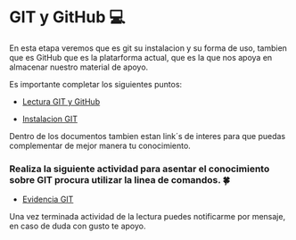 # GIT y GitHub :computer:

En esta etapa veremos que es git su instalacion y su forma de uso, tambien que es GitHub que es la platarforma actual, que es la que nos apoya en almacenar nuestro material de apoyo.

Es importante completar los siguientes puntos:

- [Lectura GIT y GitHub](https://drive.google.com/file/d/1a4bRz07xIaNS2dLifgTGWpSuPdggwLtQ/view?usp=sharing)

- [Instalacion GIT](https://drive.google.com/file/d/1RyIIHLQYN__5JGc31oNhz_AmatJimwyt/view?usp=sharing)

Dentro de los documentos tambien estan link´s de interes para que puedas complementar de mejor manera tu conocimiento.

### Realiza la siguiente actividad para asentar el conocimiento sobre GIT procura utilizar la linea de comandos. :four_leaf_clover:

- [Evidencia GIT](https://drive.google.com/file/d/1jhujwK4n1JyYIMhizWZUP9IURLllb4Ym/view?usp=sharing)

Una vez terminada actividad de la lectura puedes notificarme por mensaje, en caso de duda con gusto te apoyo.